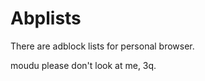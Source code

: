 Abplists
============

There are adblock lists for personal browser.

moudu please don't look at me, 3q.
